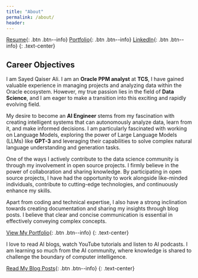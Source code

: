 ```yaml
---
title: "About"
permalink: /about/
header:
---
```


[Resume](https://sqali.github.io/cv/){: .btn .btn--info} [Portfolio](https://sqali.github.io/portfolio/){: .btn .btn--info} [LinkedIn](https://www.linkedin.com/in/sayed-qaiser-ali-916b181ab/){: .btn .btn--info}
{: .text-center}

## Career Objectives
I am Sayed Qaiser Ali. I am an **Oracle PPM analyst** at **TCS**,  I have gained valuable experience in managing projects and analyzing data within the Oracle ecosystem. However, my true passion lies in the field of **Data Science**, and I am eager to make a transition into this exciting and rapidly evolving field.

My desire to become an **AI Engineer** stems from my fascination with creating intelligent systems that can autonomously analyze data, learn from it, and make informed decisions. I am particularly fascinated with working on Language Models, exploring the power of Large Language Models (LLMs) like **GPT-3** and leveraging their capabilities to solve complex natural language understanding and generation tasks.

One of the ways I actively contribute to the data science community is through my involvement in open source projects. I firmly believe in the power of collaboration and sharing knowledge. By participating in open source projects, I have had the opportunity to work alongside like-minded individuals, contribute to cutting-edge technologies, and continuously enhance my skills.

Apart from coding and technical expertise, I also have a strong inclination towards creating documentation and sharing my insights through blog posts. I believe that clear and concise communication is essential in effectively conveying complex concepts.

[View My Portfolio](https://sqali.github.io/portfolio/){: .btn .btn--info}
{: .text-center}

I love to read AI blogs, watch YouTube tutorials and listen to AI podcasts. I am learning so much from the AI community, where knowledge is shared to challenge the boundary of computer intelligence.

[Read My Blog Posts](https://sqali.github.io/posts/){: .btn .btn--info}
{: .text-center}
